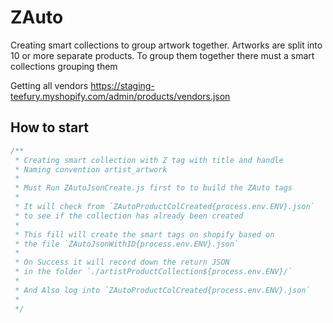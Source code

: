 # ZAuto

Creating smart collections to group artwork together.
Artworks are split into 10 or more separate products.
To group them together there must a smart collections grouping them


Getting all vendors
https://staging-teefury.myshopify.com/admin/products/vendors.json

## How to start

```js
/**
 * Creating smart collection with Z tag with title and handle
 * Naming convention artist_artwork
 * 
 * Must Run ZAutoJsonCreate.js first to to build the ZAuto tags
 * 
 * It will check from `ZAutoProductColCreated{process.env.ENV}.json` 
 * to see if the collection has already been created
 * 
 * This fill will create the smart tags on shopify based on
 * the file `ZAutoJsonWithID{process.env.ENV}.json`
 * 
 * On Success it will record down the return JSON 
 * in the folder `./artistProductCollection${process.env.ENV}/`
 * 
 * And Also log into `ZAutoProductColCreated{process.env.ENV}.json`
 * 
 */
```
